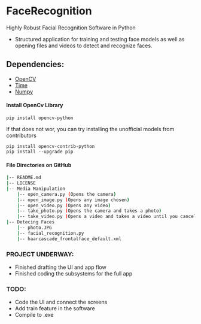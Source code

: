 # FaceRecognition
Highly Robust Facial Recognition Software in Python <br/>
* Structured application for training and testing face models as well as opening files and videos to detect and recognize faces.

## Dependencies:
* [OpenCV](https://docs.opencv.org/)
* [Time](https://docs.python.org/3/library/time.html) 
* [Numpy](https://docs.scipy.org/doc/numpy/reference/)

#### Install OpenCv Library
```
pip install opencv-python
```

If that does not wor, you can try installing the unofficial models from contributors

```
pip install opencv-contrib-python 
pip install --upgrade pip
```

#### File Directories on GitHub
```bash
|-- README.md
|-- LICENSE
|-- Media Manipulation
    |-- open_camera.py (Opens the camera)
    |-- open_image.py (Opens any image chosen)
    |-- open_video.py (Opens any video)
    |-- take_photo.py (Opens the camera and takes a photo)
    |-- take_video.py (Opens a video and takes a video until you cancel it)
|-- Detecing Faces
    |-- photo.JPG
    |-- facial_recognition.py
    |-- haarcascade_frontalface_default.xml
```

### PROJECT UNDERWAY:
* Finished drafting the UI and app flow
* Finished coding the subsystems for the full app

### TODO:
* Code the UI and connect the screens
* Add train feature in the software
* Compile to .exe
